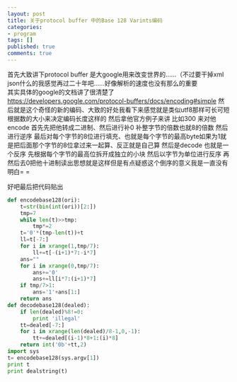 ```yaml
---
layout: post
title: 关于protocol buffer 中的Base 128 Varints编码
categories:
- program
tags: []
published: true
comments: true
---
```

首先大致讲下protocol buffer 是大google用来改变世界的……（不过要干掉xml json什么的我感觉再过二十年吧……好像解析的速度也没有那么的重要<br />
其实具体的google的文档讲了很清楚了
<https://developers.google.com/protocol-buffers/docs/encoding#simple>
然后就是这个奇怪的新的编码、大致的好处我看下来感觉就是类似utf8那样可长可短根据数的大小来决定编码长度这样的
然后拿他官方例子来讲
比如300 来对他encode
首先先把他转成二进制、然后进行补0 补整字节的倍数也就8的倍数
然后进行逆序 最后对每个字节的8位进行填充、也就是每个字节的最高byte如果为1就是把后面那个字节的8位拿过来一起算、反正就是自己算
然后是decode 也就是一个反序 先根据每个字节的最高位拆开成独立的小块 然后以字节为单位进行反序 再然后去0把他十进制读出思想就是这样但是有点疑惑这个倒序的意义我是一直没有明白= =  

好吧最后把代码贴出

```python
def encodebase128(ori):
	t=str(bin(int(ori))[2:])
	tmp=7
	while len(t)>>tmp:
		tmp*=2
	t='0'*(tmp-len(t))+t
	ll=t[-7:]
	for i in xrange(1,tmp/7):
		ll+=t[-(i+1)*7:-i*7]
	ans=""
	for i in xrange(0,tmp/7):
		ans+='0'
		ans+=ll[i*7:(i+1)*7]
	if tmp/7>1:
		ans='1'+ans[1:]
	return ans
def decodebase128(dealed):
	if len(dealed)%8!=0:
		print 'illegal'
	tt=dealed[-7:]
	for i in xrange(len(dealed)/8-1,0,-1):
		tt+=dealed[(i-1)*8+1:(i)*8]
	return int('0b'+tt,2) 
import sys
t= encodebase128(sys.argv[1])
print t
print dealstring(t)
```
